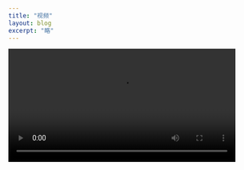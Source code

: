 ```yaml
---
title: "视频"
layout: blog
excerpt: "略"
---
```

<video src="https://imgbed.link/file/15281" controls="controls" style="width: 90%;margin: auto;height: auto;"></video>

